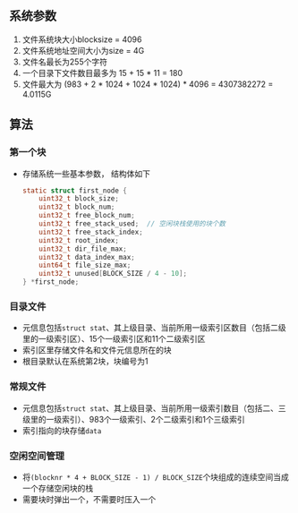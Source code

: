 ## 系统参数

1. 文件系统块大小blocksize = 4096
2. 文件系统地址空间大小为size = 4G
3. 文件名最长为255个字符
4. 一个目录下文件数目最多为 15 + 15 * 11 = 180
5. 文件最大为 (983 + 2 * 1024 + 1024 * 1024) * 4096 = 4307382272 = 4.0115G 

## 算法

### 第一个块

- 存储系统一些基本参数， 结构体如下

  ```c
  static struct first_node {
      uint32_t block_size;
      uint32_t block_num;
      uint32_t free_block_num;
      uint32_t free_stack_used;  // 空闲块栈使用的块个数
      uint32_t free_stack_index;
      uint32_t root_index;
      uint32_t dir_file_max;
      uint32_t data_index_max;
      uint64_t file_size_max;
      uint32_t unused[BLOCK_SIZE / 4 - 10];
  } *first_node;
  ```


### 目录文件

- 元信息包括`struct stat`、其上级目录、当前所用一级索引区数目（包括二级里的一级索引区）、15个一级索引区和11个二级索引区
- 索引区里存储文件名和文件元信息所在的块
- 根目录默认在系统第2块，块编号为1

### 常规文件

- 元信息包括`struct stat`、其上级目录、当前所用一级索引数目（包括二、三级里的一级索引）、983个一级索引、2个二级索引和1个三级索引
- 索引指向的块存储`data`

### 空闲空间管理

- 将`(blocknr * 4 + BLOCK_SIZE - 1) / BLOCK_SIZE`个块组成的连续空间当成一个存储空闲块的栈
- 需要块时弹出一个，不需要时压入一个